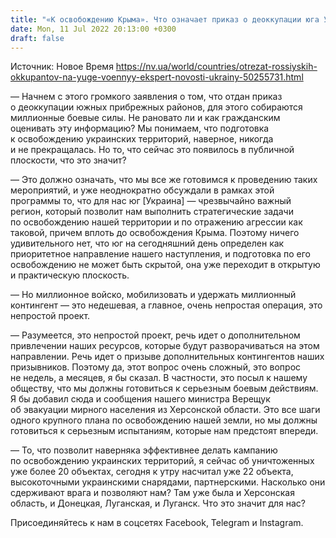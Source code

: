 ```yaml
---
title: "«К освобождению Крыма». Что означает приказ о деоккупации юга Украины и почему это приоритетное направление — интервью с экспертом"
date: Mon, 11 Jul 2022 20:13:00 +0300
draft: false
---
```

Источник: Новое Время https://nv.ua/world/countries/otrezat-rossiyskih-okkupantov-na-yuge-voennyy-ekspert-novosti-ukrainy-50255731.html


— Начнем с этого громкого заявления о том, что отдан приказ о деоккупации южных прибрежных районов, для этого собираются миллионные боевые силы. Не рановато ли и как гражданским оценивать эту информацию? Мы понимаем, что подготовка к освобождению украинских территорий, наверное, никогда и не прекращалась. Но то, что сейчас это появилось в публичной плоскости, что это значит?

— Это должно означать, что мы все же готовимся к проведению таких мероприятий, и уже неоднократно обсуждали в рамках этой программы то, что для нас юг [Украина] — чрезвычайно важный регион, который позволит нам выполнить стратегические задачи по освобождению нашей территории и по отражению агрессии как таковой, причем вплоть до освобождения Крыма. Поэтому ничего удивительного нет, что юг на сегодняшний день определен как приоритетное направление нашего наступления, и подготовка по его освобождению не может быть скрытой, она уже переходит в открытую и практическую плоскость.

— Но миллионное войско, мобилизовать и удержать миллионный контингент — это недешевая, а главное, очень непростая операция, это непростой проект.

— Разумеется, это непростой проект, речь идет о дополнительном привлечении наших ресурсов, которые будут разворачиваться на этом направлении. Речь идет о призыве дополнительных контингентов наших призывников. Поэтому да, этот вопрос очень сложный, это вопрос не недель, а месяцев, я бы сказал. В частности, это посыл к нашему обществу, что мы должны готовиться к серьезным боевым действиям. Я бы добавил сюда и сообщения нашего министра Верещук об эвакуации мирного населения из Херсонской области. Это все шаги одного крупного плана по освобождению нашей земли, но мы должны готовиться к серьезным испытаниям, которые нам предстоят впереди.

— То, что позволит наверняка эффективнее делать кампанию по освобождению украинских территорий, я сейчас об уничтоженных уже более 20 объектах, сегодня к утру насчитал уже 22 объекта, высокоточными украинскими снарядами, партнерскими. Насколько они сдерживают врага и позволяют нам? Там уже была и Херсонская область, и Донецкая, Луганская, и Луганск. Что это значит для нас?

Присоединяйтесь к нам в соцсетях Facebook, Telegram и Instagram.
